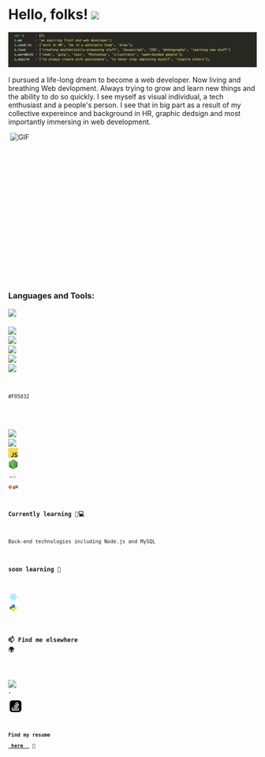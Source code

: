 # Hello, folks! <img src="https://raw.githubusercontent.com/MartinHeinz/MartinHeinz/master/wave.gif" width="30px">

![Header](https://github.com/amagsid/amagsid/blob/main/assets/0.jpeg)


I pursued a life-long dream to become a web developer. Now living and breathing Web devlopment.
Always trying to grow and learn new things and the ability to do so quickly. I see myself as visual individual, a tech enthusiast and a people's person. I see that in big part as a result of my collective expereince and background in HR, graphic dedsign and most importantly immersing in web development.

 <img align="right" alt="GIF" src="https://github.com/abhisheknaiidu/abhisheknaiidu/blob/master/code.gif?raw=true" width="500" height="320" />

### Languages and Tools:

<code><img height="20" src="https://img.shields.io/badge/HTML-00B8FC?style=for-the-badge&logo=html5&logoColor=white" > <code>
<img height="20" src="https://img.shields.io/badge/CSS-00B8FC?&style=for-the-badge&logo=css3&logoColor=white"  >
<img height="20" src="https://img.shields.io/badge/JavaScript-00B8FC?style=for-the-badge&logo=javascript&logoColor=white"  >
<img height="20" src="https://img.shields.io/badge/Node.js-00B8FC?style=for-the-badge&logo=node.js&logoColor=white" >
<img height="20" src="https://img.shields.io/badge/MySQL-00B8FC?style=for-the-badge&logo=mysql&logoColor=white">
<img height="20" src="https://img.shields.io/badge/git-00B8FC?style=for-the-badge&logo=git&logoColor=white">


#F05032

<br>
<code><img height="20" src="https://cdn4.iconfinder.com/data/icons/iconsimple-programming/512/css-512.png"></code>
<code><img height="20" src="https://image.flaticon.com/icons/png/512/919/919827.png"></code>
<code><img height="20" src="https://raw.githubusercontent.com/github/explore/80688e429a7d4ef2fca1e82350fe8e3517d3494d/topics/javascript/javascript.png"></code>
<code><img height="20" src="https://raw.githubusercontent.com/github/explore/80688e429a7d4ef2fca1e82350fe8e3517d3494d/topics/nodejs/nodejs.png"></code>
<code><img height="20" src="https://raw.githubusercontent.com/github/explore/80688e429a7d4ef2fca1e82350fe8e3517d3494d/topics/mysql/mysql.png"></code>
<code><img height="20" src="https://raw.githubusercontent.com/github/explore/80688e429a7d4ef2fca1e82350fe8e3517d3494d/topics/git/git.png"></code>

### Currently learning 👨💻
Back-end technologies including Node.js and MySQL

### soon learning 🚀
<code><img height="20" src="https://raw.githubusercontent.com/github/explore/80688e429a7d4ef2fca1e82350fe8e3517d3494d/topics/react/react.png"></code>
<code><img height="20" src="https://raw.githubusercontent.com/github/explore/80688e429a7d4ef2fca1e82350fe8e3517d3494d/topics/python/python.png"></code>


### 📫 Find me elsewhere 🌍
<a href="https://www.linkedin.com/in/ahmad-magdy-7792611b1/" target="_blank"> <img src="https://img.shields.io/badge/LinkedIn-0077B5?style=for-the-badge&logo=linkedin&logoColor=white" width="100px"> </a>,
<a href="https://stackoverflow.com/users/13781424/ahmad-magdy" target="_blank"> <img src="https://github.com/amagsid/amagsid/blob/main/assets/stack_Artboard%201%20copy.jpg" width="30px"> </a>

**Find my resume** <a target="_blank" href="https://docs.google.com/presentation/d/1vVvQXeD0rRT5r0kykCft_iRmhS3KKUCPgolvXsu-x3w/edit#slide=id.ga632a4d4e1_0_151" > <strong> here </strong>  </a> 📄


<!--
**amagsid/amagsid** is a ✨ _special_ ✨ repository because its `README.md` (this file) appears on your GitHub profile.

Here are some ideas to get you started:

- 🔭 I’m currently working on ...
- 🌱 I’m currently learning ...
- 👯 I’m looking to collaborate on ...
- 🤔 I’m looking for help with ...
- 💬 Ask me about ...
- 📫 How to reach me: ...
- 😄 Pronouns: ...
- ⚡ Fun fact: ...
-->
